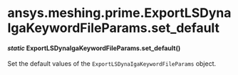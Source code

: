 # ansys.meshing.prime.ExportLSDynaIgaKeywordFileParams.set_default

<a id="ansys.meshing.prime.ExportLSDynaIgaKeywordFileParams.set_default"></a>

#### *static* ExportLSDynaIgaKeywordFileParams.set_default()

Set the default values of the `ExportLSDynaIgaKeywordFileParams` object.

<!-- !! processed by numpydoc !! -->
